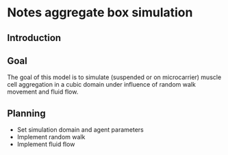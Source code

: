 # Notes aggregate box simulation
## Introduction

## Goal
The goal of this model is to simulate (suspended or on microcarrier) muscle cell aggregation in a cubic domain under influence of random walk movement and fluid flow.

## Planning
- Set simulation domain and agent parameters
- Implement random walk
- Implement fluid flow

## 